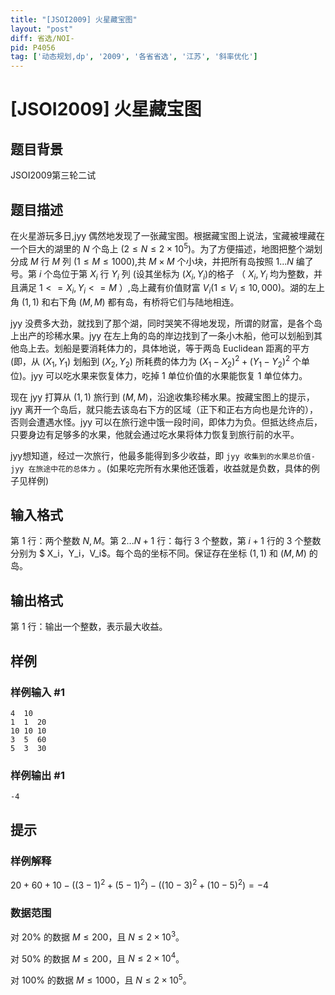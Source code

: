 ```yaml
---
title: "[JSOI2009] 火星藏宝图"
layout: "post"
diff: 省选/NOI-
pid: P4056
tag: ['动态规划,dp', '2009', '各省省选', '江苏', '斜率优化']
---
```

# [JSOI2009] 火星藏宝图
## 题目背景

JSOI2009第三轮二试

## 题目描述

在火星游玩多日,jyy 偶然地发现了一张藏宝图。根据藏宝图上说法，宝藏被埋藏在一个巨大的湖里的 $N$ 个岛上 $(2\le N \le 2 \times 10^{5})$。为了方便描述，地图把整个湖划分成 $M$ 行 $M$ 列 $(1\le M\le 1000)$,共 $M \times M$ 个小块，并把所有岛按照 $1...N$ 编了号。第 $i$ 个岛位于第 $X_i$ 行 $Y_i$ 列 (设其坐标为 $(X_i,Y_i)$的格子 （ $X_i,Y_i$ 均为整数，并且满足 $1<=X_i,Y_i<=M$ ）,岛上藏有价值财富 $V_i(1\le V_i\le 10,000)$。湖的左上角 $(1,1)$ 和右下角 $(M,M)$ 都有岛，有桥将它们与陆地相连。

jyy 没费多大劲，就找到了那个湖，同时哭笑不得地发现，所谓的财富，是各个岛上出产的珍稀水果。jyy 在左上角的岛的岸边找到了一条小木船，他可以划船到其他岛上去。划船是要消耗体力的，具体地说，等于两岛 Euclidean 距离的平方(即，从 $(X_1,Y_1)$ 划船到 $(X_2,Y_2)$ 所耗费的体力为 $(X_1-X_2)^2+(Y_1-Y_2)^2$ 个单位)。jyy 可以吃水果来恢复体力，吃掉 $1$ 单位价值的水果能恢复 $1$ 单位体力。

现在 jyy 打算从 $(1,1)$ 旅行到 $(M,M)$，沿途收集珍稀水果。按藏宝图上的提示，jyy 离开一个岛后，就只能去该岛右下方的区域（正下和正右方向也是允许的），否则会遭遇水怪。jyy 可以在旅行途中饿一段时间，即体力为负。但抵达终点后，只要身边有足够多的水果，他就会通过吃水果将体力恢复到旅行前的水平。

jyy想知道，经过一次旅行，他最多能得到多少收益，即 `jyy 收集到的水果总价值- jyy 在旅途中花的总体力` 。(如果吃完所有水果他还饿着，收益就是负数，具体的例子见样例)
## 输入格式

第 $1$ 行：两个整数 $N,M$。第 $2...N+1$ 行：每行 $3$ 个整数，第 $i+1$ 行的 $3$ 个整数分别为 $ X_i$，$Y_i$，$V_i$。每个岛的坐标不同。保证存在坐标 $(1,1)$ 和 $(M,M)$ 的岛。
## 输出格式

第 $1$ 行：输出一个整数，表示最大收益。
## 样例

### 样例输入 #1
```
4  10 
1  1  20 
10 10 10 
3  5  60 
5  3  30
```
### 样例输出 #1
```
-4
```
## 提示

### 样例解释

$20+60+10-\left ( \left(3-1 \right )^2+\left (5-1 \right )^2 \right )-\left ( \left (10-3 \right )^2+\left (10-5 \right )^2 \right )=-4$

### 数据范围

对 $20\%$ 的数据 $M\le 200$，且 $N\le 2\times 10^3$。

对 $50\%$ 的数据 $M\le 200$，且 $N\le 2\times 10^4$。

对 $100\%$ 的数据 $M\le 1000$，且 $N\le 2\times 10^5$。
